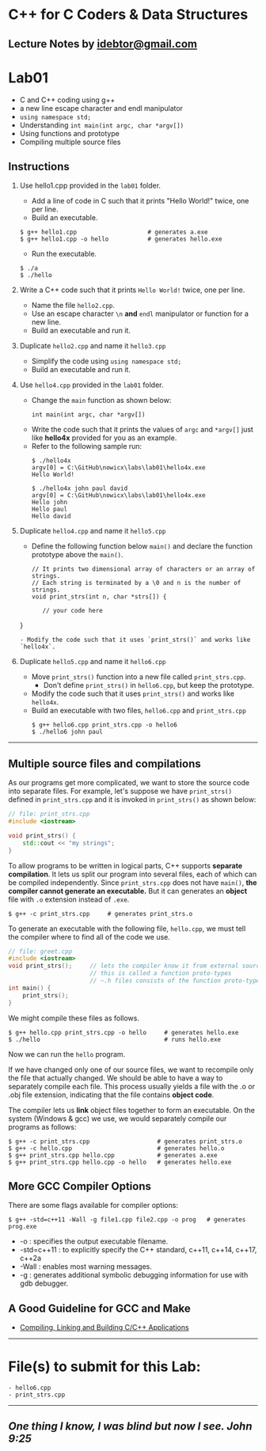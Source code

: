 # C++ for C Coders & Data Structures
Lecture Notes by idebtor@gmail.com
-------------------
# Lab01
  - C and C++ coding using g++
  - a new line escape character and endl manipulator
  - `using namespace std;`
  - Understanding `int main(int argc, char *argv[])`
  - Using functions and prototype
  - Compiling multiple source files

## Instructions
  1. Use hello1.cpp provided in the `lab01` folder.
      - Add a line of code in C such that it prints "Hello World!" twice, one per line.
      - Build an executable.
      ```
      $ g++ hello1.cpp                    # generates a.exe
      $ g++ hello1.cpp -o hello           # generates hello.exe
      ```
      - Run the executable.
      ```
      $ ./a
      $ ./hello
      ```
  2. Write a C++ code such that it prints `Hello World!` twice, one per line.
      - Name the file `hello2.cpp`.
      - Use an escape character `\n` __and__ `endl` manipulator or function for a new line.
      - Build an executable and run it.

  3. Duplicate `hello2.cpp` and name it `hello3.cpp`
      - Simplify the code using `using namespace std;`
      - Build an executable and run it.

  4. Use `hello4.cpp` provided in the `lab01` folder.
      - Change the `main` function as shown below:
        ```
        int main(int argc, char *argv[])
        ```
      - Write the code such that it prints the values of `argc` and `*argv[]` just like __hello4x__ provided for you as an example.
      - Refer to the following sample run:
        ```
        $ ./hello4x
        argv[0] = C:\GitHub\nowicx\labs\lab01\hello4x.exe
        Hello World!

        $ ./hello4x john paul david
        argv[0] = C:\GitHub\nowicx\labs\lab01\hello4x.exe
        Hello john
        Hello paul
        Hello david
        ```

  5. Duplicate `hello4.cpp` and name it `hello5.cpp`
      - Define the following function below `main()` and declare the function prototype above the `main()`.
        ```
        // It prints two dimensional array of characters or an array of strings.
        // Each string is terminated by a \0 and n is the number of strings.
        void print_strs(int n, char *strs[]) {

    	   // your code here

       }
       ```
     - Modify the code such that it uses `print_strs()` and works like `hello4x`.

  6. Duplicate `hello5.cpp` and name it `hello6.cpp`
      - Move `print_strs()` function into a new file called `print_strs.cpp`.
          - Don't define `print_strs()` in `hello6.cpp`, but keep the prototype.
      - Modify the code such that it uses `print_strs()` and works like `hello4x`.
      - Build an executable with two files, `hello6.cpp` and `print_strs.cpp`
        ```
        $ g++ hello6.cpp print_strs.cpp -o hello6
        $ ./hello6 john paul
        ```

-------------------
## Multiple source files and compilations
As our programs get more complicated, we want to store the source code into separate files.  For example, let's suppose we have `print_strs()` defined in `print_strs.cpp` and it is invoked in `print_strs()` as shown below:

```C++
// file: print_strs.cpp
#include <iostream>

void print_strs() {
    std::cout << "my strings";
}
```
To allow programs to be written in logical parts, C++ supports __separate compilation__.  It lets us split our program into several files, each of which can be compiled independently. Since `print_strs.cpp` does not have `main()`, __the compiler cannot generate an executable.__  But it can generates an __object__ file with `.o` extension instead of `.exe`.

```
$ g++ -c print_strs.cpp     # generates print_strs.o
```

To generate an executable with the following file, `hello.cpp`, we must tell the compiler where to find all of the code we use.  

```C++
// file: greet.cpp
#include <iostream>
void print_strs();     // lets the compiler know it from external sources
                       // this is called a function proto-types
                       // ~.h files consists of the function proto-types
int main() {
    print_strs();
}
```

We might compile these files as follows.

```
$ g++ hello.cpp print_strs.cpp -o hello     # generates hello.exe
$ ./hello                                   # runs hello.exe
```
Now we can run the `hello` program.

If we have changed only one of our source files, we want to recompile only the file that actually changed. We should be able to have a way to separately compile each file.  This process usually yields a file with the .o or .obj file extension, indicating that the file contains __object code__.

The compiler lets us __link__ object files together to form an executable.  On the system (Windows & gcc) we use, we would separately compile our programs as follows:

```
$ g++ -c print_strs.cpp                   # generates print_strs.o
$ g++ -c hello.cpp                        # generates hello.o
$ g++ print_strs.cpp hello.cpp            # generates a.exe
$ g++ print_strs.cpp hello.cpp -o hello   # generates hello.exe
```

## More GCC Compiler Options
There are some flags available for compiler options:
```
$ g++ -std=c++11 -Wall -g file1.cpp file2.cpp -o prog   # generates prog.exe
```
- -o : specifies the output executable filename.
- -std=c++11 : to explicitly specify the C++ standard, c++11, c++14, c++17, c++2a
- -Wall : enables most warning messages.
- -g : generates additional symbolic debugging information for use with gdb debugger.

## A Good Guideline for GCC and Make
- [Compiling, Linking and Building C/C++ Applications](https://www3.ntu.edu.sg/home/ehchua/programming/cpp/gcc_make.html)

----------------------------
# File(s) to submit for this Lab:
    - hello6.cpp
    - print_strs.cpp

----------------------------
_One thing I know, I was blind but now I see. John 9:25_
----------------------------
